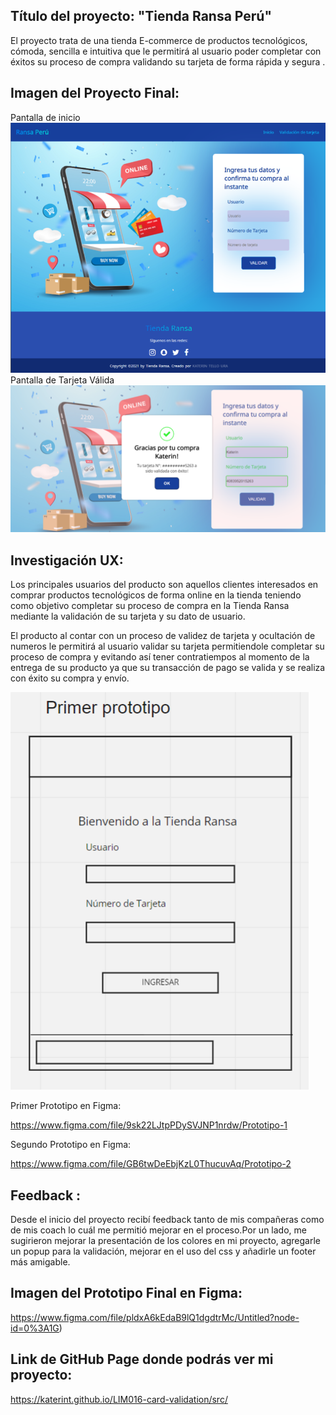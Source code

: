 ## Título del proyecto: "Tienda Ransa Perú"
   
El proyecto trata de una tienda E-commerce de productos tecnológicos, cómoda, sencilla e intuitiva que le permitirá al usuario poder completar con éxitos su proceso de compra validando su tarjeta de forma rápida y segura .

## Imagen del Proyecto Final:
  Pantalla de inicio
![Proyecto Final tienda Ransa ](imagen_proyecto_final.PNG)
  Pantalla de Tarjeta Válida
![Proyecto Final tienda Ransa _popup](imagen_proyecto_final2.PNG)

## Investigación UX:
   Los principales usuarios del producto son aquellos clientes interesados en comprar productos tecnológicos de forma online en la tienda teniendo como objetivo completar su proceso de compra en la Tienda Ransa mediante la validación de su tarjeta y su dato de usuario.

   El producto al contar con un proceso de validez de tarjeta y ocultación de numeros le permitirá al usuario validar su tarjeta permitiendole completar su proceso de compra y evitando así tener contratiempos al momento de la entrega de su producto ya que su transacción de pago se valida y se realiza con éxito su compra y envío.

![Tienda Ransa primer prototipo](primer_prototipo.PNG)

Primer Prototipo en Figma:

https://www.figma.com/file/9sk22LJtpPDySVJNP1nrdw/Prototipo-1

Segundo Prototipo en Figma:

https://www.figma.com/file/GB6twDeEbjKzL0ThucuvAq/Prototipo-2

## Feedback :

Desde el inicio del proyecto recibí feedback tanto de mis compañeras como de mis coach lo cuál me permitió mejorar en el proceso.Por un lado, me sugirieron mejorar la presentación de los colores en mi proyecto, agregarle un popup para la validación, mejorar en el uso del css y añadirle un footer más amigable.

## Imagen del Prototipo Final en Figma:


https://www.figma.com/file/pldxA6kEdaB9lQ1dgdtrMc/Untitled?node-id=0%3A1G)

## Link de GitHub Page donde podrás ver mi proyecto:

https://katerint.github.io/LIM016-card-validation/src/







